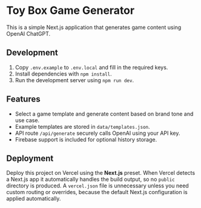 # Toy Box Game Generator

This is a simple Next.js application that generates game content using OpenAI ChatGPT.

## Development

1. Copy `.env.example` to `.env.local` and fill in the required keys.
2. Install dependencies with `npm install`.
3. Run the development server using `npm run dev`.

## Features

- Select a game template and generate content based on brand tone and use case.
- Example templates are stored in `data/templates.json`.
- API route `/api/generate` securely calls OpenAI using your API key.
- Firebase support is included for optional history storage.

## Deployment

Deploy this project on Vercel using the **Next.js** preset. When Vercel detects a
Next.js app it automatically handles the build output, so no `public` directory
is produced. A `vercel.json` file is unnecessary unless you need custom routing
or overrides, because the default Next.js configuration is applied
automatically.

